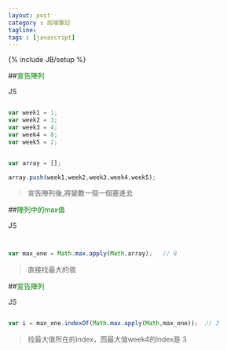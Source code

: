 ```yaml
---
layout: post
category : 前端筆記
tagline:
tags : [javascript]
---
```

{% include JB/setup %}

##<font color="green">宣告陣列</font>


<div class="code_type">JS</div>

~~~js

var week1 = 1;
var week2 = 3;
var week3 = 4;
var week4 = 8;
var week5 = 2;


var array = [];

array.push(week1,week2,week3,week4,week5);


~~~

>宣告陣列後,將變數一個一個塞進去

##<font color="green">陣列中的max值</font>


<div class="code_type">JS</div>

~~~js


var max_one = Math.max.apply(Math,array);   // 8


~~~

>直接找最大的值

##<font color="green">宣告陣列</font>


<div class="code_type">JS</div>

~~~js

var i = max_one.indexOf(Math.max.apply(Math,max_one));  // 3

~~~

>找最大值所在的index，而最大值week4的index是 3

